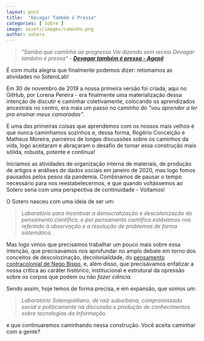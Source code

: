 ```yaml
---
layout: post
title:  "Devagar Também é Pressa"
categories: [ Sobre ]
image: assets/images/caminho.png
author: sotero
---
```


>_"Samba que caminha ao progresso_
_Vai dizendo sem receio_
_Devagar também é pressa"_ - **_[Devagar também é pressa - Agepê](https://www.youtube.com/watch?v=FKsbuy28Pm8)_**

É com muita alegria que finalmente podemos dizer: retomamos as atividades no SoteroLab!

Em 30 de novembro de 2019 a nossa primeira versão foi criada, aqui no GitHub, por Lorena Pereira - era finalmente uma materialização dessa intenção de discutir e caminhar coletivamente, colocando os aprendizados ancestrais no centro, era mais um passo no caminho do *"vou aprender a ler pra ensinar meus camaradas"*.

E uma das primeiras coisas que aprendemos com os nossos mais velhos é que nunca caminhamos sozinhos e, dessa forma, Rogério Conceição e Matheus Moreira, parceiros de longas discussões sobre os caminhos da vida, logo aceitaram e abraçaram o desafio de tornar essa construção mais sólida, robusta, potente e contínua! 

Iniciamos as atividades de organização interna de materiais, de produção de artigos e análises de dados sociais em janeiro de 2020, mas logo fomos pausados pelos pesos da pandemia. Combinamos de pausar o tempo necessário para nos reestabelecermos, e que quando voltássemos ao Sotero seria com uma perspectiva de continuidade - Voltamos!

O Sotero nasceu com uma ideia de ser um:
>*Laboratório para incentivar a democratização e descolonização do pensamento científico, e por pensamento científico estávamos nos referindo à observação e a resolução de problemas de forma sistemática.* 

Mas logo vimos que precisamos trabalhar um pouco mais sobre essa intenção, que precisavamos nos aprofundar no amplo debate em torno dos conceitos de descolozinação, decolonialidade, do [pensamento contracolonial de Nego Bispo](https://www.institutoclaro.org.br/educacao/nossas-novidades/podcasts/o-que-e-contra-colonial-e-qual-a-diferenca-em-relacao-ao-pensamento-decolonial/), e, além disso, que precisávamos enfatizar a nossa crítica ao caráter histórico, institucional e estrutural da opressão sobre os corpos que podem ou não *fazer ciência*.

Sendo assim, hoje temos de forma precisa, e em expansão, que somos um:

>*Laboratório Soteropolitano, de raiz suburbana, compromissado social e politicamente na discussão e produção de conhecimentos sobre tecnologias da informação.*

e que continuaremos caminhando nessa construção. Você aceita caminhar com a gente?
